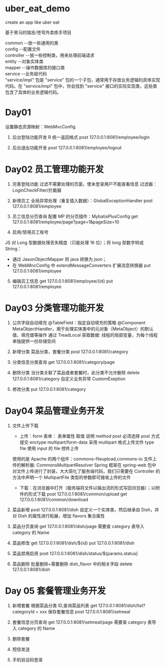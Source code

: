 # uber_eat_demo

create an app like uber eat

基于黑马的瑞吉/苍穹外卖练手项目

common --放一些通用的类  
config --配置文件  
controller --放一些控制类，用来处理前端请求  
entity --对象实体类  
mapper --操作数据库的接口类  
service --业务层代码  
"service/impl" 包是 "service" 包的一个子包，通常用于存放业务逻辑的具体实现代码。在 "service/impl" 包中，你会找到 "service" 接口的实际实现类，这些类包含了具体的业务逻辑代码。

# Day01

设置静态资源映射：WebMvcConfig

1. 后台登陆功能开发
   R 统一返回格式
   post 127.0.0.1:8081/employee/login

2. 后台退出功能开发
   post 127.0.0.1:8081/employee/logout

# Day02 员工管理功能开发

1. 完善登陆功能
   过滤不需要处理的页面，使未登录用户不能查看信息
   过滤器：LoginCheckFilter/拦截器

2. 新增员工
   全局异常处理（重复插入数据）：GlobalExceptionHandler
   post 127.0.0.1:8081/employee

3. 员工信息分页查询
   配置 MP 的分页插件：MybatisPlusConfig
   get 127.0.0.1:8081/employee/page?page=1&pageSize=10

4. 启用/禁用员工账号

JS 对 Long 型数据处理丢失精度（只能处理 16 位）；将 long 型数字转成 String：

- 通过 JasonObjectMapper 将 java 转换为 json；
- 在 WebMncConfig 中 extendMessageConverters 扩展消息转换器
  put 127.0.0.1:8081/employee

5. 编辑员工信息
   get 127.0.0.1:8081/employee/{id}
   put 127.0.0.1:8081/employee

# Day03 分类管理功能开发

1. 公共字段自动填充
   @TableField：指定自动填充的策略
   @Component MetaObjectHandler，用于处理实体类中的元对象（MetaObject）的默认值、填充值等操作
   通过 TreadLocal 获取数据: 线程的局部变量，为每个线程单独提供一份存储空间

2. 新增分类
   菜品分类，套餐分类
   post 127.0.0.1:8081/category

3. 分类信息分类查询
   get 127.0.0.1:8081/category/page

4. 删除分类
   当分类关联了菜品或者套餐时，此分类不允许删除
   delete 127.0.0.1:8081/category
   自定义业务异常 CustomExeption

5. 修改分类
   put 127.0.0.1:8081/category

# Day04 菜品管理业务开发

1. 文件上传下载

   - 上传：form 表单：
     表单属性 取值 说明
     method post 必须选择 post 方式提交
     enctype multipart/form-data 采用 multipart 格式上传文件
     type file 使用 input 的 file 控件上传

   使用的是 Apache 的两个组件：commons-fileupload,commons-io
   文件上传的解析器: CommonsMultipartResolver
   Spring 框架在 spring-web 包中对文件上传进行了封装，大大简化了服务端代码，我们只需要在 Controller 的方法中声明一个 MultipartFile 类型的参数即可接收上传的文件

   - 下载：在浏览器中打开（服务端将文件以输出流的形式写回浏览器）；以附件的形式下载
     post 127.0.0.1:8081/common/upload
     get 127.0.0.1:8081/common/download

2. 菜品新增
   post 127.0.0.1:8081/dish
   自定义一个实体类，然后继承自 Dish，并对 Dish 的属性进行拓展，增加 flavors 集合属性

3. 菜品分页查询
   get 127.0.0.1:8081/dish/page
   需要查 category 表导入 category 的 Name

4. 菜品修改
   get 127.0.0.1:8081/dish/${id}
   put 127.0.0.1:8081/dish

5. 菜品禁用启用
   post 127.0.0.1:8081/dish/status/${params.status}

6. 菜品删除
   批量删除+需要删除 dish_flavor 中的相关字段
   delete 127.0.0.1:8081/dish

# Day 05 套餐管理业务开发

1. 新增套餐
   根据菜品分类 ID,查询菜品列表
   get 127.0.0.1:8081/dish/list?categoryId = xxx
   保存套餐信息
   post 127.0.0.1:8081/setmeal

2. 套餐信息分页查询
   get 127.0.0.1:8081/setmeal/page
   需要查 category 表导入 category 的 Name

3. 删除套餐

4. 短信发送

5. 手机验证码登录
